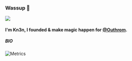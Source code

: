 ### Wassup 👋

![](https://komarev.com/ghpvc/?username=kn3n&style=plastic)
#### I'm Kn3n, I founded & make magic happen for [@Outhrom](https://github.com/Outhrom).

##### BIO

![Metrics](https://metrics.lecoq.io/TUNOMBREDEGITHUB?template=classic&repositories.forks=true&base.metadata=0&languages=1&followup=1&languages.limit=8&languages.sections=most-used&languages.colors=github&languages.threshold=0%25&languages.indepth=false&languages.recent.load=300&languages.recent.days=14&followup.sections=repositories&config.timezone=Europe%2FSpain&config.padding=0%2C%2015%25)

